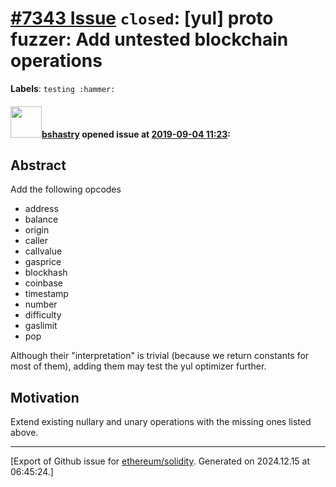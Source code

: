 # [\#7343 Issue](https://github.com/ethereum/solidity/issues/7343) `closed`: [yul] proto fuzzer: Add untested blockchain operations
**Labels**: `testing :hammer:`


#### <img src="https://avatars.githubusercontent.com/u/2388185?v=4" width="50">[bshastry](https://github.com/bshastry) opened issue at [2019-09-04 11:23](https://github.com/ethereum/solidity/issues/7343):

## Abstract

Add the following opcodes
  - address
  - balance
  - origin
  - caller
  - callvalue
  - gasprice
  - blockhash
  - coinbase
  - timestamp
  - number
  - difficulty
  - gaslimit
  - pop

Although their "interpretation" is trivial (because we return constants for most of them), adding them may test the yul optimizer further.

## Motivation

Extend existing nullary and unary operations with the missing ones listed above.




-------------------------------------------------------------------------------



[Export of Github issue for [ethereum/solidity](https://github.com/ethereum/solidity). Generated on 2024.12.15 at 06:45:24.]

